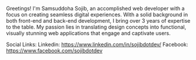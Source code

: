 Greetings! 
I'm Samsuddoha Sojib, an accomplished web developer with a focus on creating seamless digital experiences. With a solid background in both front-end and back-end development, I bring over 3 years of expertise to the table. My passion lies in translating design concepts into functional, visually stunning web applications that engage and captivate users.

Social Links:
Linkedin: https://www.linkedin.com/in/sojibdotdev/
Facebook: https://www.facebook.com/sojibdotdev